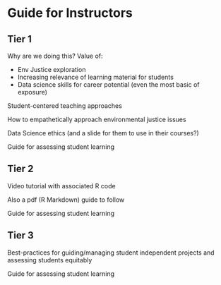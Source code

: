 
# Guide for Instructors

## Tier 1

Why are we doing this? Value of:

- Env Justice exploration
- Increasing relevance of learning material for students
- Data science skills for career potential (even the most basic of exposure)

Student-centered teaching approaches

How to empathetically approach environmental justice issues

Data Science ethics (and a slide for them to use in their courses?)

Guide for assessing student learning

## Tier 2

Video tutorial with associated R code

Also a pdf (R Markdown) guide to follow

Guide for assessing student learning

## Tier 3

Best-practices for guiding/managing student independent projects and assessing students equitably

Guide for assessing student learning
